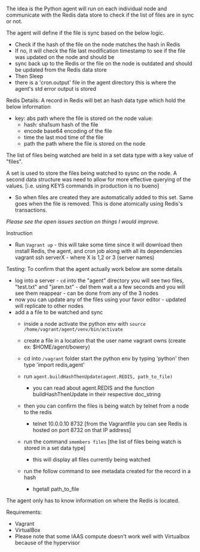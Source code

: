The idea is the Python agent will run on each individual node and communicate with the Redis data store to check if
the list of files are in sync or not.

The agent will define if the file is sync based on the below logic.
 - Check if the hash of the file on the node matches the hash in Redis
 - If no, it will check the file last modification timestamp to see if the file was updated on the node and should be
 - sync back up to the Redis or the file on the node is outdated and should be updated from the Redis data store
 - Then Sleep
 - there is a 'cron.output' file in the agent directory this is where the agent's std error output is stored

Redis Details:
A record in Redis will bet an hash data type which hold the below information
 - key: abs path where the file is stored on the node
  value:
     - hash: sha1sum hash of the file
     - encode base64 encoding of the file
     - time   the last mod time of the file
     - path   the path where the file is stored on the node

The list of files being watched are held in a set data type with a key value of "files".
 
 A set is used to store the files being watched to sysnc on the node. A second data structure was need to allow for
   more effective querying of the values. [i.e. using KEYS commands in production is no bueno]
- So when files are created they are automatically added to this set. Same goes when the file is removed. This is done
    atomically using Redis's transactions.

*Please see the open issues section on things I would improve.*

Instruction
- Run `Vagrant up` - this will take some time since it will download then install Redis, the agent, and cron job along with all its dependencies
        vagrant ssh serverX   - where X is 1,2 or 3 (server names)

Testing: To confirm that the agent actually work below are some details
 - log into a server - `cd` into the "agent" directory you will see two files, "test.txt" and "jaren.txt" - del them
   wait a a few seconds and you will see them reappear - can be done from any of the 3 nodes
 - now you can update any of the files using your favor editor - updated will replicate to other nodes
 - add a a file to be watched and sync
    - inside a node activate the python env with `source /home/vagrant/agent/venv/bin/activate`
    - create a file in a location that the user name vagrant owns (create ex: $HOME/agent/bowery)
    - cd into `/vagrant` folder start the python env by typing 'python' then type 'import redis,agent'
    - run `agent.buildHashThenUpdate(agent.REDIS, path_to_file)`
        - you can read about agent.REDIS and the function buildHashThenUpdate in their respective doc_string

    - then you can confirm the files is being watch by telnet from a node to the redis
        - telnet 10.0.0.10 8732 [from the Vagrantfile you can see Redis is hosted on port 8732 on that IP address]
    - run the command `smembers files` [the list of files being watch is stored in a set data type]
        - this will display all files currently being watched
    - run the follow command to see metadata created for the record in a hash
        - hgetall path_to_file


The agent only has to know information on where the Redis is located.

Requirements:
* Vagrant
* VirtualBox
* Please note that some IAAS compute doesn't work well with Virtualbox because of the hypervisor

